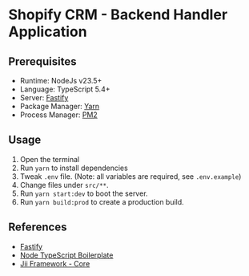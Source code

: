 # Shopify CRM - Backend Handler Application

## Prerequisites
- Runtime: NodeJs v23.5+
- Language: TypeScript 5.4+
- Server: [Fastify](https://fastify.dev/)
- Package Manager: [Yarn](https://yarnpkg.com/)
- Process Manager: [PM2](https://pm2.keymetrics.io/docs/usage/application-declaration/)

## Usage
1. Open the terminal
2. Run `yarn` to install dependencies
3. Tweak `.env` file. (Note: all variables are required, see `.env.example`)
4. Change files under `src/**`.
5. Run `yarn start:dev` to boot the server.
6. Run `yarn build:prod` to create a production build.

## References
- [Fastify](https://fastify.dev/)
- [Node TypeScript Boilerplate](https://github.com/jiifw/node-ts-boilerplate)
- [Jii Framework - Core](https://github.com/jiifw/jii/tree/master/framework/core/src)
